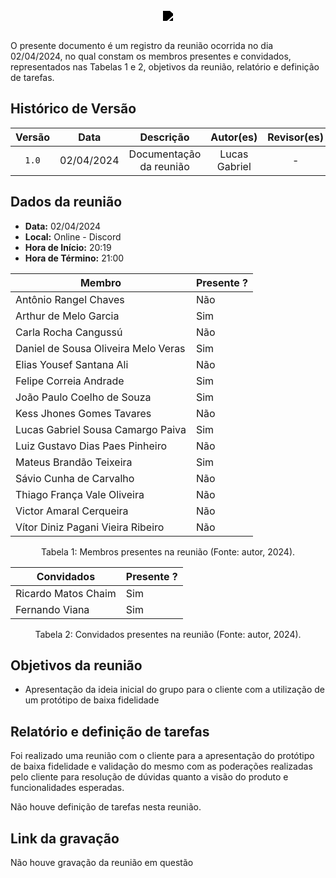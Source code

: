 <br/>
<div style="display: flex; flex-direction: column; justify-content: center; align-items:center;">
    <img src="https://dansousamelo.github.io/RQ_ISP/assets/backlog/BACKLOG-ICON.png" style="filter: brightness(0%);" />
</div>

<br/>
<p align="flex-direction: column; justify">
O presente documento é um registro da reunião ocorrida no dia 02/04/2024, no qual constam os membros presentes e convidados,
representados nas Tabelas 1 e 2, objetivos da reunião, relatório e definição de tarefas.</p>

## Histórico de Versão

| Versão |    Data    |        Descrição        |   Autor(es)   | Revisor(es) |
| :----: | :--------: | :---------------------: | :-----------: | :---------: |
| `1.0`  | 02/04/2024 | Documentação da reunião | Lucas Gabriel |      -      |

## Dados da reunião

- **Data:** 02/04/2024
- **Local:** Online - Discord
- **Hora de Início:** 20:19
- **Hora de Término:** 21:00

| Membro                              | Presente ? |
| ----------------------------------- | ---------- |
| Antônio Rangel Chaves               | Não        |
| Arthur de Melo Garcia               | Sim        |
| Carla Rocha Cangussú                | Não        |
| Daniel de Sousa Oliveira Melo Veras | Sim        |
| Elias Yousef Santana Ali            | Não        |
| Felipe Correia Andrade              | Sim        |
| João Paulo Coelho de Souza          | Sim        |
| Kess Jhones Gomes Tavares           | Não        |
| Lucas Gabriel Sousa Camargo Paiva   | Sim        |
| Luiz Gustavo Dias Paes Pinheiro     | Não        |
| Mateus Brandão Teixeira             | Sim        |
| Sávio Cunha de Carvalho             | Não        |
| Thiago França Vale Oliveira         | Não        |
| Victor Amaral Cerqueira             | Não        |
| Vítor Diniz Pagani Vieira Ribeiro   | Não        |

<div style="text-align: center">
<p> Tabela 1: Membros presentes na reunião (Fonte: autor, 2024). </p>
</div>

| Convidados          | Presente ? |
| ------------------- | ---------- |
| Ricardo Matos Chaim | Sim        |
| Fernando Viana      | Sim        |

<div style="text-align: center">
<p> Tabela 2: Convidados presentes na reunião (Fonte: autor, 2024). </p>
</div>

## Objetivos da reunião

- Apresentação da ideia inicial do grupo para o cliente com a utilização de um protótipo de baixa fidelidade

## Relatório e definição de tarefas

Foi realizado uma reunião com o cliente para a apresentação do protótipo de baixa fidelidade e validação do mesmo com as poderações realizadas pelo cliente para resolução de dúvidas quanto a visão do produto e funcionalidades esperadas.

Não houve definição de tarefas nesta reunião.

## Link da gravação

Não houve gravação da reunião em questão